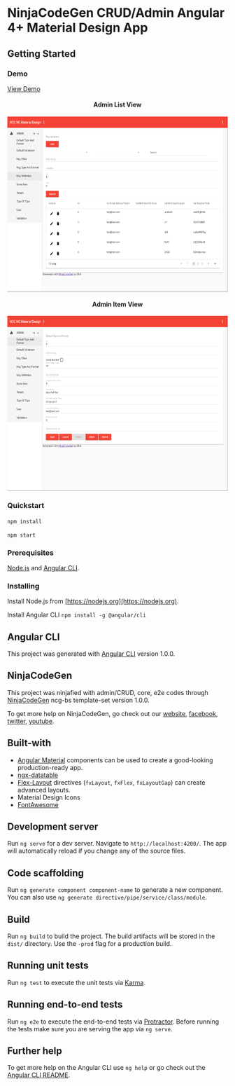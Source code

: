 # NinjaCodeGen CRUD/Admin Angular 4+ Material Design App

## Getting Started

### Demo
[View Demo](https://ninjacodegen.github.io/ncg-crud-ngx-md/)

<div style="text-align: center;">
  <h4>Admin List View</h4>
  <img src="./src/assets/admin-list-view.png" align="center" height="400" width="550" />
</div>

<div style="text-align: center;">
  <h4>Admin Item View</h4>
  <img src="./src/assets/admin-item-view.png" align="center" height="400" width="550" />
</div>

### Quickstart

`npm install`

`npm start`

### Prerequisites
[Node.js](https://nodejs.org) and [Angular CLI](https://github.com/angular/angular-cli).

### Installing
Install Node.js from [https://nodejs.org](https://nodejs.org).

Install Angular CLI `npm install -g @angular/cli`

## Angular CLI
This project was generated with [Angular CLI](https://github.com/angular/angular-cli) version 1.0.0.

## NinjaCodeGen
This project was ninjafied with admin/CRUD, core, e2e codes through [NinjaCodeGen](https://ninjaCodeGen.com) ncg-bs template-set version 1.0.0.
 
To get more help on NinjaCodeGen, go check out our [website](https://ninjaCodeGen.com), [facebook](https://facebook.com/ninjaCodeGen), [twitter](https://twitter.com/ninjaCodeGen), [youtube](https://youtube.com/ninjaCodeGen).

## Built-with
* [Angular Material](http://github.com/angular/material) components can be used to create a good-looking production-ready app.
* [ngx-datatable](https://github.com/swimlane/ngx-datatable)
* [Flex-Layout](http://github.com/angular/flex-layout) directives (`fxLayout`, `fxFlex`, `fxLayoutGap`) can create advanced layouts.
* Material Design Icons
* [FontAwesome](http://fontawesome.io)

## Development server

Run `ng serve` for a dev server. Navigate to `http://localhost:4200/`. The app will automatically reload if you change any of the source files.
 
## Code scaffolding
 
Run `ng generate component component-name` to generate a new component. You can also use `ng generate directive/pipe/service/class/module`.
 
## Build
 
Run `ng build` to build the project. The build artifacts will be stored in the `dist/` directory. Use the `-prod` flag for a production build.
 
## Running unit tests
 
Run `ng test` to execute the unit tests via [Karma](https://karma-runner.github.io).
 
## Running end-to-end tests
 
Run `ng e2e` to execute the end-to-end tests via [Protractor](http://www.protractortest.org/).
Before running the tests make sure you are serving the app via `ng serve`.
 
## Further help
 
To get more help on the Angular CLI use `ng help` or go check out the [Angular CLI README](https://github.com/angular/angular-cli/blob/master/README.md).
